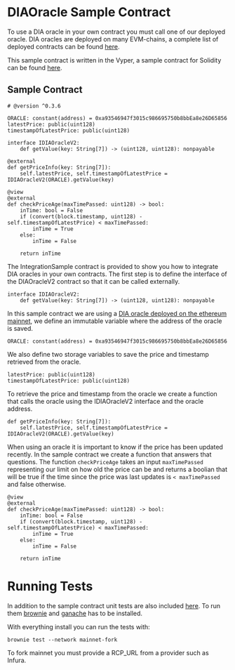 # DIAOracle Sample Contract

To use a DIA oracle in your own contract you must call one of our deployed oracle. DIA oracles are 
deployed on many EVM-chains, a complete list of deployed contracts can be found 
[here](https://docs.diadata.org/documentation/oracle-documentation/deployed-contracts).

This sample contract is written in the Vyper, a sample contract for Solidity can be found [here](https://github.com/diadata-org/DIA-integration-sample).


## Sample Contract

```
# @version ^0.3.6

ORACLE: constant(address) = 0xa93546947f3015c986695750b8bbEa8e26D65856
latestPrice: public(uint128)
timestampOfLatestPrice: public(uint128)

interface IDIAOracleV2:
    def getValue(key: String[7]) -> (uint128, uint128): nonpayable

@external
def getPriceInfo(key: String[7]):
    self.latestPrice, self.timestampOfLatestPrice = IDIAOracleV2(ORACLE).getValue(key)

@view
@external
def checkPriceAge(maxTimePassed: uint128) -> bool:
    inTime: bool = False
    if (convert(block.timestamp, uint128) - self.timestampOfLatestPrice) < maxTimePassed:
        inTime = True
    else:
        inTime = False 

    return inTime
```

The IntegrationSample contract is provided to show you how to integrate DIA oracles in your own contracts. The first step is to define
the interface of the DIAOracleV2 contract so that it can be called externally.

```
interface IDIAOracleV2:
    def getValue(key: String[7]) -> (uint128, uint128): nonpayable
``` 

In this sample contract we are using a [DIA oracle deployed on the ethereum mainnet](https://docs.diadata.org/documentation/oracle-documentation/deployed-contracts#ethereum), we define
an immutable variable where the address of the oracle is saved. 

```
ORACLE: constant(address) = 0xa93546947f3015c986695750b8bbEa8e26D65856
```

We also define two storage variables to save the price and timestamp retrieved from the oracle.

```
latestPrice: public(uint128)
timestampOfLatestPrice: public(uint128)
```

To retrieve the price and timestamp from the oracle we create a function that calls the
oracle using the IDIAOracleV2 interface and the oracle address.

```
def getPriceInfo(key: String[7]):
    self.latestPrice, self.timestampOfLatestPrice = IDIAOracleV2(ORACLE).getValue(key)
```

When using an oracle it is important to know if the price has been updated recently. In the sample
contract we create a function that answers that questions. The function ```checkPriceAge``` takes an input ```maxTimePassed``` 
representing our limit on how old the price can be and returns a boolian that will be true
if the time since the price was last updates is ```< maxTimePassed``` and false otherwise.

```
@view
@external
def checkPriceAge(maxTimePassed: uint128) -> bool:
    inTime: bool = False
    if (convert(block.timestamp, uint128) - self.timestampOfLatestPrice) < maxTimePassed:
        inTime = True
    else:
        inTime = False 

    return inTime
```

# Running Tests

In addition to the sample contract unit tests are also included [here](https://github.com/tajobin/DIA-vyper-integration-sample/blob/main/tests/test_sample.py). To run them [brownie](https://github.com/eth-brownie/brownie) and [ganache](https://github.com/trufflesuite/ganache) has to be installed. 

With everything install you can run the tests with:
```
brownie test --network mainnet-fork
```

To fork mainnet you must provide a RCP_URL from a provider such as Infura. 







